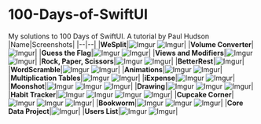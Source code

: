 # 100-Days-of-SwiftUI
My solutions to 100 Days of SwiftUI. A tutorial by Paul Hudson
|Name|Screenshots|
|--|--|
|**WeSplit**|![Imgur](https://i.imgur.com/V99mhJGm.png) ![Imgur](https://i.imgur.com/0bnlHB3m.png)|
|**Volume Converter**|![Imgur](https://i.imgur.com/Ue8NRDMm.png)|
|**Guess the Flag**|![Imgur](https://i.imgur.com/EpAXau4m.png) ![Imgur](https://i.imgur.com/qHIHfdYm.png)|
|**Views and Modifiers**|![Imgur](https://i.imgur.com/zr6RrL5m.png) ![Imgur](https://i.imgur.com/efTEXeGm.png)|
|**Rock, Paper, Scissors**|![Imgur](https://i.imgur.com/sV2HPW6m.png) ![Imgur](https://i.imgur.com/2AXpBegm.png)|
|**BetterRest**|![Imgur](https://i.imgur.com/0hDw3cnm.png)|
|**WordScramble**|![Imgur](https://i.imgur.com/kghBE4Pm.png) ![Imgur](https://i.imgur.com/LiSfzjTm.png)|
|**Animations**|![Imgur](https://i.imgur.com/lnrAlGTm.png) ![Imgur](https://i.imgur.com/At8FW8dm.png)|
|**Multiplication Tables**|![Imgur](https://i.imgur.com/BzReN6Xm.png) ![Imgur](https://i.imgur.com/azshsvgm.png)|
|**iExpense**|![Imgur](https://i.imgur.com/lIMboZgm.png) ![Imgur](https://i.imgur.com/CEr8XB3m.png)|
|**Moonshot**|![Imgur](https://i.imgur.com/XqYM08Em.png) ![Imgur](https://i.imgur.com/UFmyPD7m.png) ![Imgur](https://i.imgur.com/l9EtXQWm.png)|
|**Drawing**|![Imgur](https://i.imgur.com/n07u9uWm.png) ![Imgur](https://i.imgur.com/gcom3pzm.png) ![Imgur](https://i.imgur.com/YDmTDbdm.png)|
|**Habit Tracker**|![Imgur](https://i.imgur.com/gCi0UHZm.png) ![Imgur](https://i.imgur.com/WGsQ5HCm.png) ![Imgur](https://i.imgur.com/2i3bJ65m.png) ![Imgur](https://i.imgur.com/VExJey6m.png)|
|**Cupcake Corner**|![Imgur](https://i.imgur.com/E00SDy7m.png) ![Imgur](https://i.imgur.com/9j9FIsom.png) ![Imgur](https://i.imgur.com/kdDBd4Ym.png)|
|**Bookworm**|![Imgur](https://i.imgur.com/vbqh1kHm.png) ![Imgur](https://i.imgur.com/xMnTaHqm.png) ![Imgur](https://i.imgur.com/SnUhNMWm.png)|
|**Core Data Project**|![Imgur](https://i.imgur.com/TRQb8ztm.png)|
|**Users List**|![Imgur](https://i.imgur.com/BR12Muxm.png) ![Imgur](https://i.imgur.com/ckfMmX5m.png)|
